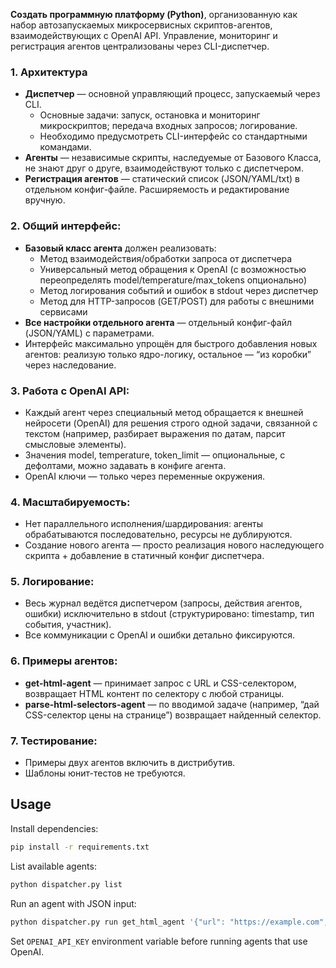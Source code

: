 
**Создать программную платформу (Python)**, организованную как набор автозапускаемых микросервисных скриптов-агентов, взаимодействующих с OpenAI API. Управление, мониторинг и регистрация агентов централизованы через CLI-диспетчер.

### 1. Архитектура
- **Диспетчер** — основной управляющий процесс, запускаемый через CLI.  
  - Основные задачи: запуск, остановка и мониторинг микроскриптов; передача входных запросов; логирование.
  - Необходимо предусмотреть CLI-интерфейс со стандартными командами.
- **Агенты** — независимые скрипты, наследуемые от Базового Класса, не знают друг о друге, взаимодействуют только с диспетчером.
- **Регистрация агентов** — статический список (JSON/YAML/txt) в отдельном конфиг-файле. Расширяемость и редактирование вручную.

### 2. Общий интерфейс:
- **Базовый класс агента** должен реализовать:
  - Метод взаимодействия/обработки запроса от диспетчера
  - Универсальный метод обращения к OpenAI (с возможностью переопределять model/temperature/max_tokens опционально)
  - Метод логирования событий и ошибок в stdout через диспетчер
  - Метод для HTTP-запросов (GET/POST) для работы с внешними сервисами
- **Все настройки отдельного агента** — отдельный конфиг-файл (JSON/YAML) с параметрами.
- Интерфейс максимально упрощён для быстрого добавления новых агентов: реализую только ядро-логику, остальное — “из коробки” через наследование.

### 3. Работа с OpenAI API:
- Каждый агент через специальный метод обращается к внешней нейросети (OpenAI) для решения строго одной задачи, связанной с текстом (например, разбирает выражения по датам, парсит смысловые элементы).
- Значения model, temperature, token_limit — опциональные, с дефолтами, можно задавать в конфиге агента.
- OpenAI ключи — только через переменные окружения.

### 4. Масштабируемость:
- Нет параллельного исполнения/шардирования: агенты обрабатываются последовательно, ресурсы не дублируются.
- Создание нового агента — просто реализация нового наследующего скрипта + добавление в статичный конфиг диспетчера.

### 5. Логирование:
- Весь журнал ведётся диспетчером (запросы, действия агентов, ошибки) исключительно в stdout (структурировано: timestamp, тип события, участник).
- Все коммуникации с OpenAI и ошибки детально фиксируются.

### 6. Примеры агентов:
- **get-html-agent** — принимает запрос с URL и CSS-селектором, возвращает HTML контент по селектору с любой страницы.
- **parse-html-selectors-agent** — по вводимой задаче (например, “дай CSS-селектор цены на странице”) возвращает найденный селектор.

### 7. Тестирование:
- Примеры двух агентов включить в дистрибутив.
- Шаблоны юнит-тестов не требуются.


## Usage

Install dependencies:

```bash
pip install -r requirements.txt
```

List available agents:

```bash
python dispatcher.py list
```

Run an agent with JSON input:

```bash
python dispatcher.py run get_html_agent '{"url": "https://example.com", "selector": "title"}'
```

Set `OPENAI_API_KEY` environment variable before running agents that use OpenAI.
